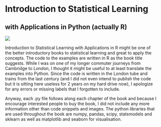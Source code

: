 # Introduction to Statistical Learning
## with Applications in Python (actually R)

<img src="https://assets.thalia.media/img/artikel/800d3f86b9872a9dde533433f8d0705f44fe2e9e-00-00.jpeg">

Introduction to Statistical Learning with Applications in R might be one of the better introductory books to statistical learning and great to apply the concepts. The code to the examples are written in R as the book title suggests.
While I was on one of my longer commuter journeys from Cambridge to London, I thought it might be useful to at least translate the examples into Python. Since the code is written in the London tube and trains from the last century (and I did not even intend to publish the code but it is sitting here useless for 2 years on my hard drive now), I apologize for any errors or missing labels that I forgotten to include.

Anyway, each .py file follows along each chapter of the book and because I encourage interested people to buy the book, I did not include any more information other than code snippets and images. The python libraries that are used throughout the book are numpy, pandas, scipy, statsmodels and sklearn as well as matplotlib and seaborn for visualisation.

